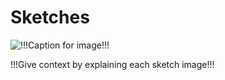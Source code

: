 # Sketches

![!!!Caption for image!!!](sketch-1.png)

!!!Give context by explaining each sketch image!!!
